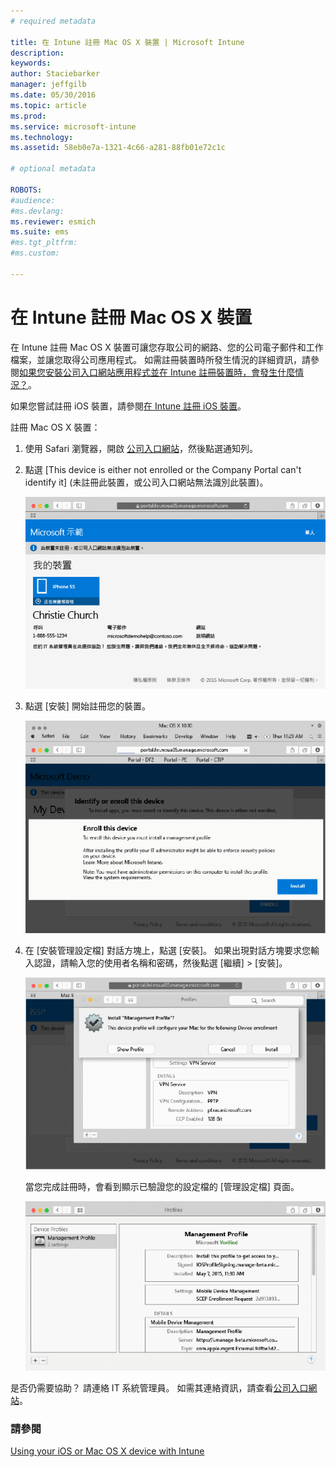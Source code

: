 ```yaml
---
# required metadata

title: 在 Intune 註冊 Mac OS X 裝置 | Microsoft Intune
description:
keywords:
author: Staciebarker
manager: jeffgilb
ms.date: 05/30/2016
ms.topic: article
ms.prod:
ms.service: microsoft-intune
ms.technology:
ms.assetid: 58eb0e7a-1321-4c66-a281-88fb01e72c1c

# optional metadata

ROBOTS:
#audience:
#ms.devlang:
ms.reviewer: esmich
ms.suite: ems
#ms.tgt_pltfrm:
#ms.custom:

---
```



# 在 Intune 註冊 Mac OS X 裝置

在 Intune 註冊 Mac OS X 裝置可讓您存取公司的網路、您的公司電子郵件和工作檔案，並讓您取得公司應用程式。 如需註冊裝置時所發生情況的詳細資訊，請參閱[如果您安裝公司入口網站應用程式並在 Intune 註冊裝置時，會發生什麼情況？](what-happens-if-you-install-the-company-portal-app-and-enroll-your-device-in-intune-ios.md)。

如果您嘗試註冊 iOS 裝置，請參閱[在 Intune 註冊 iOS 裝置](enroll-your-device-in-intune-ios.md)。


註冊 Mac OS X 裝置：

1.  使用 Safari 瀏覽器，開啟 [公司入口網站](https://portal.manage.microsoft.com)，然後點選通知列。

2.  點選 [This device is either not enrolled or the Company Portal can't identify it] (未註冊此裝置，或公司入口網站無法識別此裝置)。

    ![device-not-enrolled](./media/1-macosx-enroll-tap-enroll.png) 

3.  點選 [安裝] 開始註冊您的裝置。

    ![tap-install-to-enroll](./media/2-macosx-enroll--install-button.png) 

4.  在 [安裝管理設定檔] 對話方塊上，點選 [安裝]。 如果出現對話方塊要求您輸入認證，請輸入您的使用者名稱和密碼，然後點選 [繼續] &gt; [安裝]。

    ![install-management-profile](./media/3-macosx-enroll-tap-install.png) 

    當您完成註冊時，會看到顯示已驗證您的設定檔的 [管理設定檔] 頁面。

    ![management-profile-verified](./media/4-macosx-enroll-done.png) 

是否仍需要協助？ 請連絡 IT 系統管理員。 如需其連絡資訊，請查看[公司入口網站](http://portal.manage.microsoft.com)。

### 請參閱
[Using your iOS or Mac OS X device with Intune](using-your-ios-or-mac-os-x-device-with-intune.md)

<!--HONumber=Jun16_HO2-->


